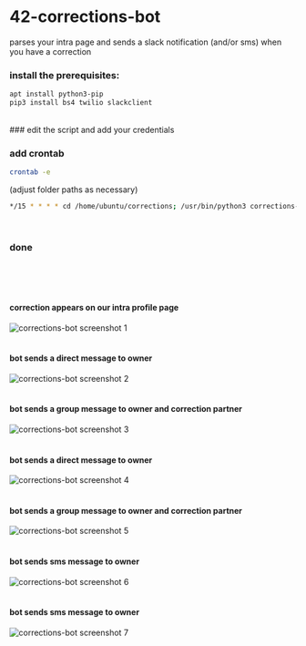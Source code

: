 # 42-corrections-bot
parses your intra page and sends a slack notification (and/or sms) when you have a correction
</br>
### install the prerequisites:
```bash
apt install python3-pip
pip3 install bs4 twilio slackclient
```
</br>
### edit the script and add your credentials
</br>

### add crontab 
```bash
crontab -e
```
(adjust folder paths as necessary)
```bash
*/15 * * * * cd /home/ubuntu/corrections; /usr/bin/python3 corrections-bot.py >> execution.log 2>&1
```
</br>

### done

</br>
</br>
</br>

#### correction appears on our intra profile page

![corrections-bot screenshot 1](screenshots/img1.png)
</br>
</br>
#### bot sends a direct message to owner

![corrections-bot screenshot 2](screenshots/img2.png)
</br>
</br>
#### bot sends a group message to owner and correction partner

![corrections-bot screenshot 3](screenshots/img3.png)
</br>
</br>
#### bot sends a direct message to owner

![corrections-bot screenshot 4](screenshots/img4.png)
</br>
</br>
#### bot sends a group message to owner and correction partner

![corrections-bot screenshot 5](screenshots/img5.png)
</br>
</br>
#### bot sends sms message to owner

![corrections-bot screenshot 6](screenshots/img6.png)
</br>
</br>
#### bot sends sms message to owner

![corrections-bot screenshot 7](screenshots/img7.png)
</br>

